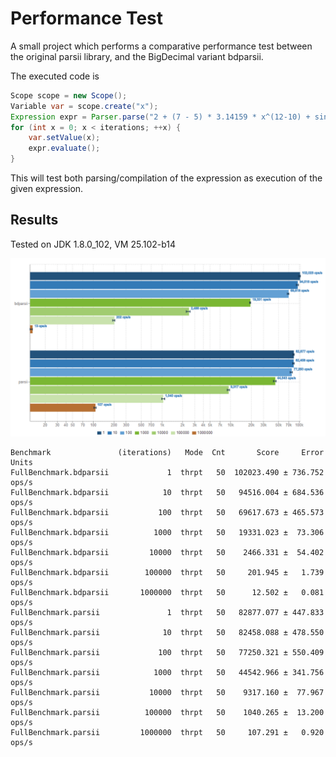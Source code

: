 # Performance Test

A small project which performs a comparative performance test between the original parsii library, and the BigDecimal variant bdparsii.

The executed code is

```java
Scope scope = new Scope();
Variable var = scope.create("x");
Expression expr = Parser.parse("2 + (7 - 5) * 3.14159 * x^(12-10) + sin(-3.141)", scope);
for (int x = 0; x < iterations; ++x) {
	var.setValue(x);
	expr.evaluate();
}
```

This will test both parsing/compilation of the expression as execution of the given expression. 

## Results

Tested on JDK 1.8.0_102, VM 25.102-b14

[![graph](src/site/jmh-benchmark.png)](http://jmh.morethan.io/?gist=8e6607067d9d6cc75d050d683280a447)

```
Benchmark               (iterations)   Mode  Cnt       Score     Error  Units
FullBenchmark.bdparsii             1  thrpt   50  102023.490 ± 736.752  ops/s
FullBenchmark.bdparsii            10  thrpt   50   94516.004 ± 684.536  ops/s
FullBenchmark.bdparsii           100  thrpt   50   69617.673 ± 465.573  ops/s
FullBenchmark.bdparsii          1000  thrpt   50   19331.023 ±  73.306  ops/s
FullBenchmark.bdparsii         10000  thrpt   50    2466.331 ±  54.402  ops/s
FullBenchmark.bdparsii        100000  thrpt   50     201.945 ±   1.739  ops/s
FullBenchmark.bdparsii       1000000  thrpt   50      12.502 ±   0.081  ops/s
FullBenchmark.parsii               1  thrpt   50   82877.077 ± 447.833  ops/s
FullBenchmark.parsii              10  thrpt   50   82458.088 ± 478.550  ops/s
FullBenchmark.parsii             100  thrpt   50   77250.321 ± 550.409  ops/s
FullBenchmark.parsii            1000  thrpt   50   44542.966 ± 341.756  ops/s
FullBenchmark.parsii           10000  thrpt   50    9317.160 ±  77.967  ops/s
FullBenchmark.parsii          100000  thrpt   50    1040.265 ±  13.200  ops/s
FullBenchmark.parsii         1000000  thrpt   50     107.291 ±   0.920  ops/s
``` 
